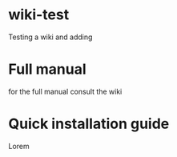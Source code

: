 # wiki-test
Testing a wiki and adding 

# Full manual 

for the full manual consult the wiki


# Quick installation guide



Lorem
